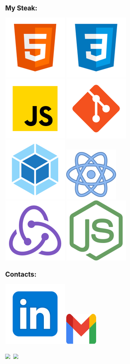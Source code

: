 ## My Steak:
![HTML](./images/html-5.svg)
![CSS](./images/css3.svg)
![JS](./images/JS.svg)
![Git](./images/git.svg) <br>
![Webpack](./images/webpack.svg)
![React](./images/react.svg)
![Redux](./images/redux.svg)
![Node](./images/nodejs.svg)


## Contacts:
[<img src="./images/Linkedin.svg">](https://www.linkedin.com/in/igor-timonin-750085232/)
[<img src="./images/gmail.svg" width="96px" height="96px">](mailto:lemut4nt@gmail.com)

##
<div>
  <a href="https://github-readme-stats.vercel.app/api?username=andreysdrv&hide=contribs&show_icons=true&theme=react">
    <img  align="left" height="130" style="margin-right: 10px" src="https://github-readme-stats.vercel.app/api?username=IgorTimonin&hide=contribs&show_icons=true&theme=calm" />
  </a>
  <a href="https://github-readme-stats.vercel.app/api/top-langs/?username=andreysdrv&layout=compact&theme=react">
    <img align="left" height="130" src="https://github-readme-stats.vercel.app/api/top-langs/?username=IgorTimonin&layout=compact&theme=calm" />
  </a>
</div>

<!--
**IgorTimonin/IgorTimonin** is a ✨ _special_ ✨ repository because its `README.md` (this file) appears on your GitHub profile.

Here are some ideas to get you started:

- 🔭 I’m currently working on ...
- 🌱 I’m currently learning ...
- 👯 I’m looking to collaborate on ...
- 🤔 I’m looking for help with ...
- 💬 Ask me about ...
- 📫 How to reach me: ...
- 😄 Pronouns: ...
- ⚡ Fun fact: ...
-->
